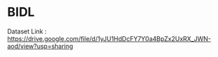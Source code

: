 # BIDL
Dataset Link : https://drive.google.com/file/d/1yJU1HdDcFY7Y0a4BpZx2UxRX_JWN-aod/view?usp=sharing
